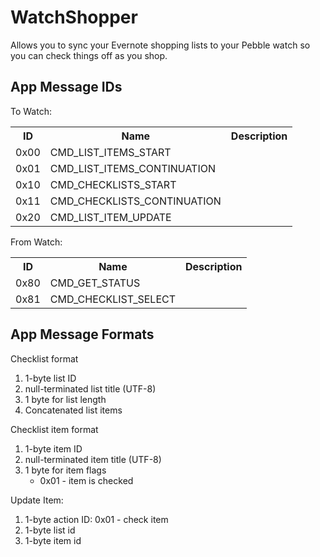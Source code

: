 WatchShopper
============

Allows you to sync your Evernote shopping lists to your Pebble watch so you can check things off as you shop.

App Message IDs
---------------
To Watch:
<table>
  <tr>
    <th>ID</th><th>Name</th><th>Description</th>
  </tr>
  <tr>
    <td>0x00</td><td>CMD_LIST_ITEMS_START</td><td></td>
  </tr>
  <tr>
    <td>0x01</td><td>CMD_LIST_ITEMS_CONTINUATION</td><td></td>
  </tr>
  <tr>
    <td>0x10</td><td>CMD_CHECKLISTS_START</td><td></td>
  </tr>
  <tr>
    <td>0x11</td><td>CMD_CHECKLISTS_CONTINUATION</td><td></td>
  </tr>
  <tr>
    <td>0x20</td><td>CMD_LIST_ITEM_UPDATE</td><td></td>
  </tr>
</table>
From Watch:
<table>
  <tr>
    <th>ID</th><th>Name</th><th>Description</th>
  </tr>
  <tr>
    <td>0x80</td><td>CMD_GET_STATUS</td><td></td>
  </tr>
  <tr>
    <td>0x81</td><td>CMD_CHECKLIST_SELECT</td><td></td>
  </tr>
</table>

App Message Formats
-------------------

Checklist format

1.  1-byte list ID
2.  null-terminated list title (UTF-8)
3.  1 byte for list length
4.  Concatenated list items

Checklist item format

1.  1-byte item ID
2.  null-terminated item title (UTF-8)
3.  1 byte for item flags
    * 0x01 - item is checked

Update Item:

1.  1-byte action ID: 0x01 - check item
2.  1-byte list id
3.  1-byte item id
